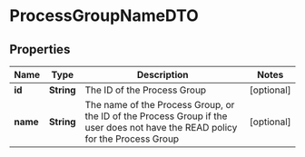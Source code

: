 
# ProcessGroupNameDTO

## Properties
Name | Type | Description | Notes
------------ | ------------- | ------------- | -------------
**id** | **String** | The ID of the Process Group |  [optional]
**name** | **String** | The name of the Process Group, or the ID of the Process Group if the user does not have the READ policy for the Process Group |  [optional]



